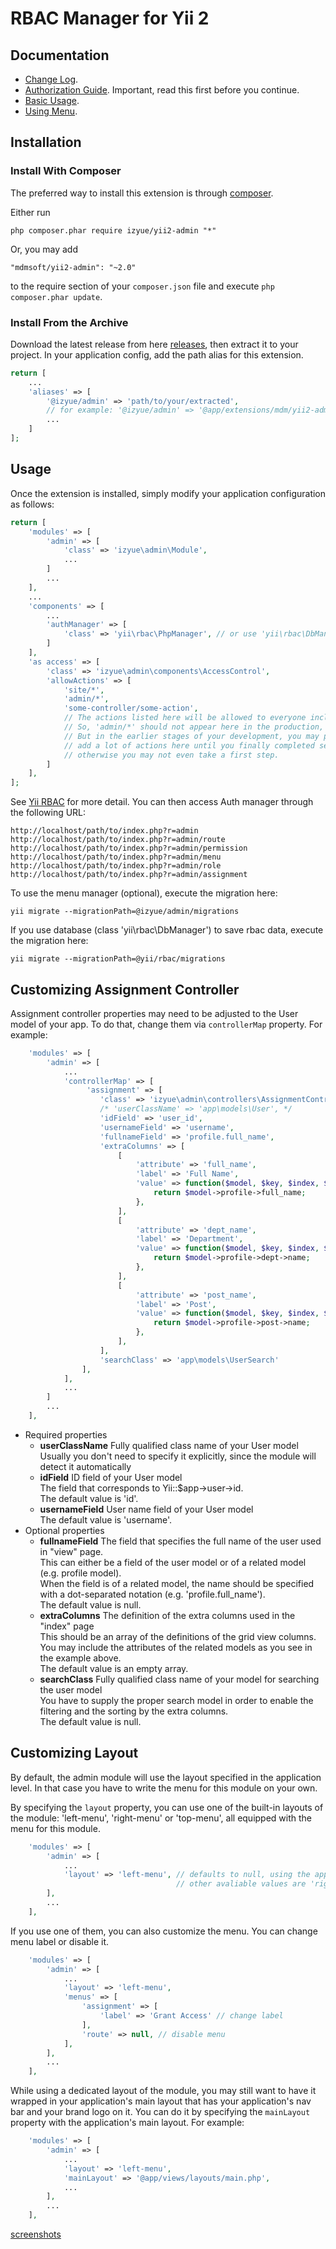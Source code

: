 RBAC Manager for Yii 2
======================

Documentation
-------------
- [Change Log](CHANGELOG.md).
- [Authorization Guide](http://www.yiiframework.com/doc-2.0/guide-security-authorization.html). Important, read this first before you continue.
- [Basic Usage](docs/guide/basic-usage.md).
- [Using Menu](docs/guide/using-menu.md).

Installation
------------

### Install With Composer

The preferred way to install this extension is through [composer](http://getcomposer.org/download/).

Either run

```
php composer.phar require izyue/yii2-admin "*"
```

Or, you may add

```
"mdmsoft/yii2-admin": "~2.0"
```

to the require section of your `composer.json` file and execute `php composer.phar update`.

### Install From the Archive

Download the latest release from here [releases](https://github.com/liulipeng/yii2-admin/releases), then extract it to your project.
In your application config, add the path alias for this extension.

```php
return [
    ...
    'aliases' => [
        '@izyue/admin' => 'path/to/your/extracted',
        // for example: '@izyue/admin' => '@app/extensions/mdm/yii2-admin-2.0.0',
        ...
    ]
];
```

Usage
-----

Once the extension is installed, simply modify your application configuration as follows:

```php
return [
    'modules' => [
        'admin' => [
            'class' => 'izyue\admin\Module',
            ...
        ]
        ...
    ],
    ...
    'components' => [
        ...
        'authManager' => [
            'class' => 'yii\rbac\PhpManager', // or use 'yii\rbac\DbManager'
        ]
    ],
    'as access' => [
        'class' => 'izyue\admin\components\AccessControl',
        'allowActions' => [
            'site/*',
            'admin/*',
            'some-controller/some-action',
            // The actions listed here will be allowed to everyone including guests.
            // So, 'admin/*' should not appear here in the production, of course.
            // But in the earlier stages of your development, you may probably want to
            // add a lot of actions here until you finally completed setting up rbac,
            // otherwise you may not even take a first step.
        ]
    ],
];
```
See [Yii RBAC](http://www.yiiframework.com/doc-2.0/guide-security-authorization.html#role-based-access-control-rbac) for more detail.
You can then access Auth manager through the following URL:

```
http://localhost/path/to/index.php?r=admin
http://localhost/path/to/index.php?r=admin/route
http://localhost/path/to/index.php?r=admin/permission
http://localhost/path/to/index.php?r=admin/menu
http://localhost/path/to/index.php?r=admin/role
http://localhost/path/to/index.php?r=admin/assignment
```

To use the menu manager (optional), execute the migration here:
```
yii migrate --migrationPath=@izyue/admin/migrations
```

If you use database (class 'yii\rbac\DbManager') to save rbac data, execute the migration here:
```
yii migrate --migrationPath=@yii/rbac/migrations
```

Customizing Assignment Controller
---------------------------------

Assignment controller properties may need to be adjusted to the User model of your app.
To do that, change them via `controllerMap` property. For example:

```php
    'modules' => [
        'admin' => [
            ...
            'controllerMap' => [
                 'assignment' => [
                    'class' => 'izyue\admin\controllers\AssignmentController',
                    /* 'userClassName' => 'app\models\User', */
                    'idField' => 'user_id',
                    'usernameField' => 'username',
                    'fullnameField' => 'profile.full_name',
                    'extraColumns' => [
                        [
                            'attribute' => 'full_name',
                            'label' => 'Full Name',
                            'value' => function($model, $key, $index, $column) {
                                return $model->profile->full_name;
                            },
                        ],
                        [
                            'attribute' => 'dept_name',
                            'label' => 'Department',
                            'value' => function($model, $key, $index, $column) {
                                return $model->profile->dept->name;
                            },
                        ],
                        [
                            'attribute' => 'post_name',
                            'label' => 'Post',
                            'value' => function($model, $key, $index, $column) {
                                return $model->profile->post->name;
                            },
                        ],
                    ],
                    'searchClass' => 'app\models\UserSearch'
                ],
            ],
            ...
        ]
        ...
    ],

```

- Required properties
    - **userClassName** Fully qualified class name of your User model  
        Usually you don't need to specify it explicitly, since the module will detect it automatically
    - **idField** ID field of your User model  
        The field that corresponds to Yii::$app->user->id.  
        The default value is 'id'.
    - **usernameField** User name field of your User model  
        The default value is 'username'.
- Optional properties
    - **fullnameField** The field that specifies the full name of the user used in "view" page.  
        This can either be a field of the user model or of a related model (e.g. profile model).  
        When the field is of a related model, the name should be specified with a dot-separated notation (e.g. 'profile.full_name').  
        The default value is null.
    - **extraColumns** The definition of the extra columns used in the "index" page  
        This should be an array of the definitions of the grid view columns.  
        You may include the attributes of the related models as you see in the example above.  
        The default value is an empty array.
    - **searchClass** Fully qualified class name of your model for searching the user model  
        You have to supply the proper search model in order to enable the filtering and the sorting by the extra columns.  
        The default value is null.


Customizing Layout
------------------

By default, the admin module will use the layout specified in the application level.
In that case you have to write the menu for this module on your own.

By specifying the `layout` property, you can use one of the built-in layouts of the module:
'left-menu', 'right-menu' or 'top-menu', all equipped with the menu for this module.

```php
    'modules' => [
        'admin' => [
            ...
            'layout' => 'left-menu', // defaults to null, using the application's layout without the menu
                                     // other avaliable values are 'right-menu' and 'top-menu'
        ],
        ...
    ],
```

If you use one of them, you can also customize the menu. You can change menu label or disable it.

```php
    'modules' => [
        'admin' => [
            ...
            'layout' => 'left-menu',
            'menus' => [
                'assignment' => [
                    'label' => 'Grant Access' // change label
                ],
                'route' => null, // disable menu
            ],
        ],
        ...
    ],
```

While using a dedicated layout of the module, you may still want to have it wrapped in your application's main layout
that has your application's nav bar and your brand logo on it.
You can do it by specifying the `mainLayout` property with the application's main layout. For example:

```php
    'modules' => [
        'admin' => [
            ...
            'layout' => 'left-menu',
            'mainLayout' => '@app/views/layouts/main.php',
            ...
        ],
        ...
    ],
```

[screenshots](https://picasaweb.google.com/105012704576561549351/Yii2Admin?authuser=0&feat=directlink)
